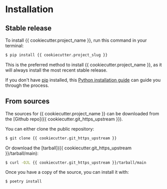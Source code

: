 # Installation

## Stable release

To install {{ cookiecutter.project_name }}, run this command in your
terminal:

```bash
$ pip install {{ cookiecutter.project_slug }}
```

This is the preferred method to install {{ cookiecutter.project_name }},
as it will always install the most recent stable release.

If you don't have [pip](https://pip.pypa.io) installed, this
[Python installation guide](http://docs.python-guide.org/en/latest/starting/installation/)
can guide you through the process.

## From sources

The sources for {{ cookiecutter.project_name }} can be downloaded from
the [Github repo]({{ cookiecutter.git_https_upstream }}).

You can either clone the public repository:

```bash
$ git clone {{ cookiecutter.git_https_upstream }}
```

Or download the
[tarball]({{ cookiecutter.git_https_upstream }}/tarball/main):

```bash
$ curl -OJL {{ cookiecutter.git_https_upstream }}/tarball/main
```

Once you have a copy of the source, you can install it with:

```bash
$ poetry install
```
